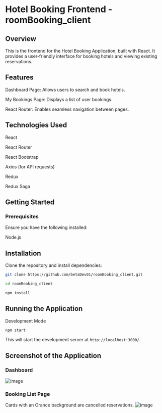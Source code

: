 # Hotel Booking Frontend - roomBooking_client

## Overview

This is the frontend for the Hotel Booking Application, built with React. It provides a user-friendly interface for booking hotels and viewing existing reservations.

## Features

Dashboard Page: Allows users to search and book hotels.

My Bookings Page: Displays a list of user bookings.

React Router: Enables seamless navigation between pages.

## Technologies Used

React

React Router

React Bootstrap

Axios (for API requests)

Redux 

Redux Saga

## Getting Started

### Prerequisites

Ensure you have the following installed:

Node.js

## Installation

Clone the repository and install dependencies:

```sh
git clone https://github.com/betaDev01/roomBooking_client.git

cd roomBooking_client

npm install

```

## Running the Application

Development Mode

```sh
npm start
```

This will start the development server at ```http://localhost:3000/```.

## Screenshot of the Application
### Dashboard
![image](https://github.com/user-attachments/assets/f02d124e-c734-4dbb-872f-bae127851da4)

### Booking List Page
Cards with an Orance background are cancelled reservations.
![image](https://github.com/user-attachments/assets/035199bb-7967-41c9-b5d4-424c997f822a)
